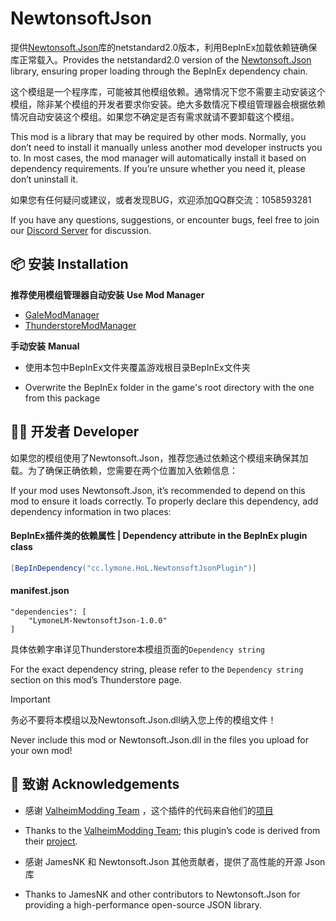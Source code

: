 # NewtonsoftJson

提供[Newtonsoft.Json](https://github.com/JamesNK/Newtonsoft.Json)库的netstandard2.0版本，利用BepInEx加载依赖链确保库正常载入。Provides the netstandard2.0 version of the [Newtonsoft.Json](https://github.com/JamesNK/Newtonsoft.Json) library, ensuring proper loading through the BepInEx dependency chain.



这个模组是一个程序库，可能被其他模组依赖。通常情况下您不需要主动安装这个模组，除非某个模组的开发者要求你安装。绝大多数情况下模组管理器会根据依赖情况自动安装这个模组。如果您不确定是否有需求就请不要卸载这个模组。

This mod is a library that may be required by other mods. Normally, you don’t need to install it manually unless another mod developer instructs you to. In most cases, the mod manager will automatically install it based on dependency requirements. If you’re unsure whether you need it, please don’t uninstall it.



如果您有任何疑问或建议，或者发现BUG，欢迎添加QQ群交流：1058593281

If you have any questions, suggestions, or encounter bugs, feel free to join our [Discord Server](https://discord.gg/5ubSTurmBe) for discussion.

## 📦 安装 Installation

**推荐使用模组管理器自动安装** **Use Mod Manager**

- [GaleModManager](https://thunderstore.io/c/house-of-legacy/p/Kesomannen/GaleModManager/)
- [ThunderstoreModManager](https://www.overwolf.com/app/thunderstore-thunderstore_mod_manager)

**手动安装** **Manual**

- 使用本包中BepInEx文件夹覆盖游戏根目录BepInEx文件夹


- Overwrite the BepInEx folder in the game's root directory with the one from this package

## 🧑‍💻 开发者 Developer

如果您的模组使用了Newtonsoft.Json，推荐您通过依赖这个模组来确保其加载。为了确保正确依赖，您需要在两个位置加入依赖信息：

If your mod uses Newtonsoft.Json, it’s recommended to depend on this mod to ensure it loads correctly. To properly declare this dependency, add dependency information in two places:

#### BepInEx插件类的依赖属性 | Dependency attribute in the BepInEx plugin class

```c#
[BepInDependency("cc.lymone.HoL.NewtonsoftJsonPlugin")]
```

#### manifest.json

```
"dependencies": [
    "LymoneLM-NewtonsoftJson-1.0.0"
]
```

具体依赖字串详见Thunderstore本模组页面的`Dependency string`

For the exact dependency string, please refer to the `Dependency string` section on this mod’s Thunderstore page.

> [!IMPORTANT]
>
> 务必不要将本模组以及Newtonsoft.Json.dll纳入您上传的模组文件！
>
> Never include this mod or Newtonsoft.Json.dll in the files you upload for your own mod!

## 🫡 致谢 Acknowledgements

- 感谢 [ValheimModding Team](https://thunderstore.io/c/valheim/p/ValheimModding/) ，这个插件的代码来自他们的[项目](https://github.com/Valheim-Modding/CommonPackages)

- Thanks to the [ValheimModding Team](https://thunderstore.io/c/valheim/p/ValheimModding/); this plugin’s code is derived from their [project](https://github.com/Valheim-Modding/CommonPackages).

- 感谢 JamesNK 和 Newtonsoft.Json 其他贡献者，提供了高性能的开源 Json 库

- Thanks to JamesNK and other contributors to Newtonsoft.Json for providing a high-performance open-source JSON library.